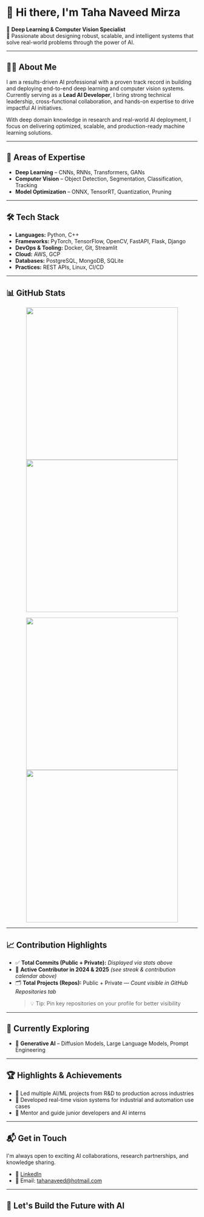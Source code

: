 # 👋 Hi there, I'm Taha Naveed Mirza

🎯 **Deep Learning & Computer Vision Specialist**  
📍 Passionate about designing robust, scalable, and intelligent systems that solve real-world problems through the power of AI.

---

## 👨‍💻 About Me

I am a results-driven AI professional with a proven track record in building and deploying end-to-end deep learning and computer vision systems. Currently serving as a **Lead AI Developer**, I bring strong technical leadership, cross-functional collaboration, and hands-on expertise to drive impactful AI initiatives.

With deep domain knowledge in research and real-world AI deployment, I focus on delivering optimized, scalable, and production-ready machine learning solutions.

---

## 🧩 Areas of Expertise

- **Deep Learning** – CNNs, RNNs, Transformers, GANs  
- **Computer Vision** – Object Detection, Segmentation, Classification, Tracking  
- **Model Optimization** – ONNX, TensorRT, Quantization, Pruning  

---

## 🛠️ Tech Stack

- **Languages:** Python, C++  
- **Frameworks:** PyTorch, TensorFlow, OpenCV, FastAPI, Flask, Django  
- **DevOps & Tooling:** Docker, Git, Streamlit  
- **Cloud:** AWS, GCP  
- **Databases:** PostgreSQL, MongoDB, SQLite  
- **Practices:** REST APIs, Linux, CI/CD  

---

## 📊 GitHub Stats

<p align="center">
  <img src="https://github-readme-stats.vercel.app/api?username=tahanaveed97&count_private=true&show_icons=true&theme=highcontrast&hide=prs,issues" width="400" />
  <img src="https://github-readme-stats.vercel.app/api/top-langs?username=tahanaveed97&layout=compact&show_icons=true&theme=highcontrast" width="400" />
</p>

<p align="center">
  <img src="https://github-readme-streak-stats.herokuapp.com?user=tahanaveed97&theme=highcontrast&hide_border=true" width="400" />
  <img src="https://github-profile-summary-cards.vercel.app/api/cards/profile-details?username=tahanaveed97&theme=github_dark" width="400" />
</p>

---

## 📈 Contribution Highlights

- ✅ **Total Commits (Public + Private):** _Displayed via stats above_  
- 📆 **Active Contributor in 2024 & 2025** *(see streak & contribution calendar above)*  
- 🗂️ **Total Projects (Repos):** Public + Private — _Count visible in GitHub Repositories tab_  
  > 💡 Tip: Pin key repositories on your profile for better visibility

---

## 🧠 Currently Exploring

- 🤖 **Generative AI** – Diffusion Models, Large Language Models, Prompt Engineering  

---

## 🏆 Highlights & Achievements

- 🔹 Led multiple AI/ML projects from R&D to production across industries  
- 🔹 Developed real-time vision systems for industrial and automation use cases  
- 🔹 Mentor and guide junior developers and AI interns  

---

## 📬 Get in Touch

I'm always open to exciting AI collaborations, research partnerships, and knowledge sharing.

- 🔗 [LinkedIn](https://www.linkedin.com/in/tahanaveedmirza)  
- 📧 Email: tahanaveed@hotmail.com  

---

## 🚀 Let's Build the Future with AI
